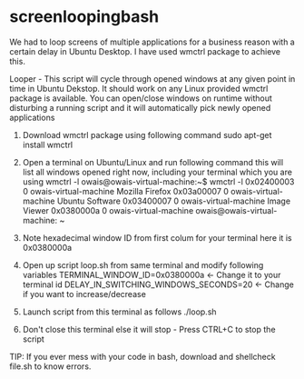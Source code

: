 # screenloopingbash
We had to loop screens of multiple applications for a business reason with a certain delay in Ubuntu Desktop. I have used wmctrl package to achieve this.


 Looper - This script will cycle through opened windows at any given point in time
           in Ubuntu Dekstop. It should work on any Linux provided wmctrl package
	    is available. You can open/close windows on runtime without disturbing
	    a running script and it will automatically pick newly opened applications 
 
 1) Download wmctrl package using following command
  sudo apt-get install wmctrl

 2) Open a terminal on Ubuntu/Linux and run following command
	this will list all windows opened right now, including
	your terminal which you are using
   wmctrl -l
owais@owais-virtual-machine:~$ wmctrl -l
0x02400003  0 owais-virtual-machine Mozilla Firefox
0x03a00007  0 owais-virtual-machine Ubuntu Software
0x03400007  0 owais-virtual-machine Image Viewer
0x0380000a  0 owais-virtual-machine owais@owais-virtual-machine: ~
 3)  Note hexadecimal window ID from first colum for your terminal
     here it is 0x0380000a 
 4) Open up script loop.sh from same terminal and modify 
     following variables
 TERMINAL_WINDOW_ID=0x0380000a <- Change it to your terminal id
 DELAY_IN_SWITCHING_WINDOWS_SECONDS=20 <- Change if you want to increase/decrease

 5) Launch script from this terminal as follows
     ./loop.sh

 6) Don't close this terminal else it will stop - Press CTRL+C to stop the script

 TIP: If you ever mess with your code in bash, download and shellcheck file.sh to know
 errors.


